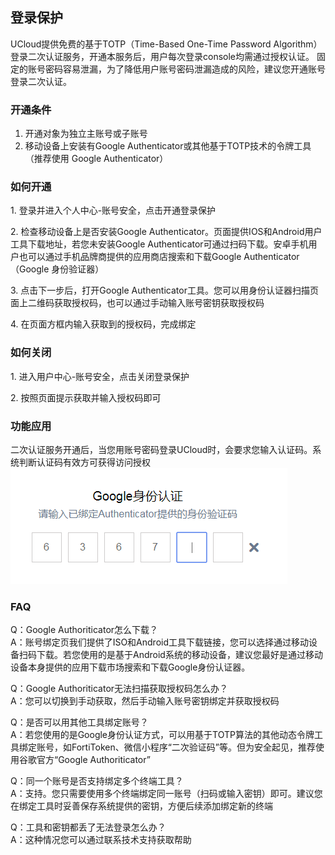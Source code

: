

## 登录保护

UCloud提供免费的基于TOTP（Time-Based One-Time Password
Algorithm）登录二次认证服务，开通本服务后，用户每次登录console均需通过授权认证。
固定的账号密码容易泄漏，为了降低用户账号密码泄漏造成的风险，建议您开通账号登录二次认证。

### 开通条件

1.  开通对象为独立主账号或子账号
2.  移动设备上安装有Google Authenticator或其他基于TOTP技术的令牌工具（推荐使用 Google
    Authenticator）

### 如何开通

1\. 登录并进入个人中心-账号安全，点击开通登录保护

2\. 检查移动设备上是否安装Google Authenticator。页面提供IOS和Android用户工具下载地址，若您未安装Google
Authenticator可通过扫码下载。安卓手机用户也可以通过手机品牌商提供的应用商店搜索和下载Google
Authenticator（Google 身份验证器）

3\. 点击下一步后，打开Google
Authenticator工具。您可以用身份认证器扫描页面上二维码获取授权码，也可以通过手动输入账号密钥获取授权码

4\. 在页面方框内输入获取到的授权码，完成绑定

### 如何关闭

1\. 进入用户中心-账号安全，点击关闭登录保护

2\. 按照页面提示获取并输入授权码即可

### 功能应用

二次认证服务开通后，当您用账号密码登录UCloud时，会要求您输入认证码。系统判断认证码有效方可获得访问授权  
![](/images/account-2018-12-28_10_51_1.png)

### FAQ

Q：Google Authoriticator怎么下载？  
A：账号绑定页我们提供了ISO和Android工具下载链接，您可以选择通过移动设备扫码下载。若您使用的是基于Android系统的移动设备，建议您最好是通过移动设备本身提供的应用下载市场搜索和下载Google身份认证器。

Q：Google Authoriticator无法扫描获取授权码怎么办？  
A：您可以切换到手动获取，然后手动输入账号密钥绑定并获取授权码

Q：是否可以用其他工具绑定账号？  
A：若您使用的是Google身份认证方式，可以用基于TOTP算法的其他动态令牌工具绑定账号，如FortiToken、微信小程序“二次验证码”等。但为安全起见，推荐使用谷歌官方“Google
Authoriticator”

Q：同一个账号是否支持绑定多个终端工具？  
A：支持。您只需要使用多个终端绑定同一账号（扫码或输入密钥）即可。建议您在绑定工具时妥善保存系统提供的密钥，方便后续添加绑定新的终端

Q：工具和密钥都丢了无法登录怎么办？  
A：这种情况您可以通过联系技术支持获取帮助
